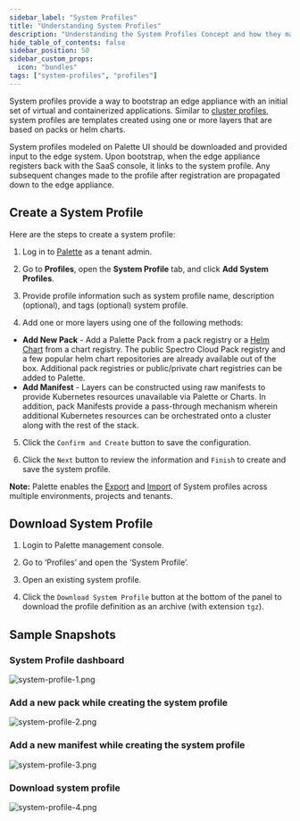 ```yaml
---
sidebar_label: "System Profiles"
title: "Understanding System Profiles"
description: "Understanding the System Profiles Concept and how they make Palette powerful"
hide_table_of_contents: false
sidebar_position: 50
sidebar_custom_props:
  icon: "bundles"
tags: ["system-profiles", "profiles"]
---
```


System profiles provide a way to bootstrap an edge appliance with an initial set of virtual and containerized
applications. Similar to [cluster profiles](/cluster-profiles), system profiles are templates created using one or more
layers that are based on packs or helm charts.

System profiles modeled on Palette UI should be downloaded and provided input to the edge system. Upon bootstrap, when
the edge appliance registers back with the SaaS console, it links to the system profile. Any subsequent changes made to
the profile after registration are propagated down to the edge appliance. <br />

## Create a System Profile

Here are the steps to create a system profile:

1. Log in to [Palette](https://console.spectrocloud.com) as a tenant admin.

2. Go to **Profiles**, open the **System Profile** tab, and click **Add System Profiles**.

3. Provide profile information such as system profile name, description (optional), and tags (optional) system profile.

4. Add one or more layers using one of the following methods:

- **Add New Pack** - Add a Palette Pack from a pack registry or a [Helm Chart](registries-and-packs/helm-charts.md) from
  a chart registry. The public Spectro Cloud Pack registry and a few popular helm chart repositories are already
  available out of the box. Additional pack registries or public/private chart registries can be added to Palette.
- **Add Manifest** - Layers can be constructed using raw manifests to provide Kubernetes resources unavailable via
  Palette or Charts. In addition, pack Manifests provide a pass-through mechanism wherein additional Kubernetes
  resources can be orchestrated onto a cluster along with the rest of the stack.

5. Click the `Confirm and Create` button to save the configuration.

6. Click the `Next` button to review the information and `Finish` to create and save the system profile. <br />

**Note:** Palette enables the [Export](cluster-profiles/cluster-profile-import-export.md#export-cluster-profile) and
[Import](cluster-profiles/cluster-profile-import-export.md#import-cluster-profile) of System profiles across multiple
environments, projects and tenants.

## Download System Profile

1. Login to Palette management console.

2. Go to ‘Profiles’ and open the ‘System Profile’.

3. Open an existing system profile.

4. Click the `Download System Profile` button at the bottom of the panel to download the profile definition as an
   archive (with extension `tgz`). <br />

## Sample Snapshots

### System Profile dashboard

![system-profile-1.png](/system-profile-1.png)

### Add a new pack while creating the system profile

![system-profile-2.png](/system-profile-2.png)

### Add a new manifest while creating the system profile

![system-profile-3.png](/system-profile-3.png)

### Download system profile

![system-profile-4.png](/system-profile-4.png)
